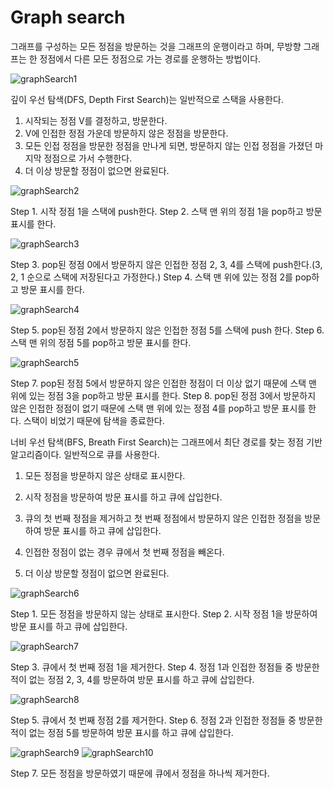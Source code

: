 # Graph search

그래프를 구성하는 모든 정점을 방문하는 것을 그래프의 운행이라고 하며, 무방향 그래프는 한 정점에서 다른 모든 정점으로 가는 경로를 운행하는 방법이다.



![graphSearch1](./images/graphSearch1-min.JPG)



깊이 우선 탐색(DFS, Depth First Search)는 일반적으로 스택을 사용한다.

1. 시작되는 정점 V를 결정하고, 방문한다.
2. V에 인접한 정점 가운데 방문하지 않은 정점을 방문한다.
3. 모든 인접 정점을 방문한 정점을 만나게 되면, 방문하지 않는 인접 정점을 가졌던 마지막 정점으로 가서 수행한다.
4. 더 이상 방문할 정점이 없으면 완료된다.



![graphSearch2](./images/graphSearch2-min.JPG)



Step 1. 시작 정점 1을 스택에 push한다.
Step 2. 스택 맨 위의 정점 1을 pop하고 방문 표시를 한다.



![graphSearch3](./images/graphSearch3-min.JPG)



Step 3. pop된 정점 0에서 방문하지 않은 인접한 정점 2, 3, 4를 스택에 push한다.(3, 2, 1 순으로 스택에 저장된다고 가정한다.)
Step 4. 스택 맨 위에 있는 정점 2를 pop하고 방문 표시를 한다.



![graphSearch4](./images/graphSearch4-min.JPG)



Step 5. pop된 정점 2에서 방문하지 않은 인접한 정점 5를 스택에 push 한다.
Step 6. 스택 맨 위의 정점 5를 pop하고 방문 표시를 한다.



![graphSearch5](./images/graphSearch5-min.JPG)



Step 7. pop된 정점 5에서 방문하지 않은 인접한 정점이 더 이상 없기 때문에 스택 맨 위에 있는 정점 3을 pop하고 방문 표시를 한다.
Step 8. pop된 정점 3에서 방문하지 않은 인접한 정점이 없기 때문에 스택 맨 위에 있는 정점 4를 pop하고 방문 표시를 한다. 스택이 비었기 때문에 탐색을 종료한다.



너비 우선 탐색(BFS, Breath First Search)는 그래프에서 최단 경로를 찾는 정점 기반 알고리즘이다. 일반적으로 큐를 사용한다.

1. 모든 정점을 방문하지 않은 상태로 표시한다.

2. 시작 정점을 방문하여 방문 표시를 하고 큐에 삽입한다.

3. 큐의 첫 번째 정점을 제거하고 첫 번째 정점에서 방문하지 않은 인접한 정점을 방문하여 방문 표시를 하고 큐에 삽입한다.

4. 인접한 정점이 없는 경우 큐에서 첫 번째 정점을 빼온다.

5. 더 이상 방문할 정점이 없으면 완료된다.



![graphSearch6](./images/graphSearch6-min.JPG)



Step 1. 모든 정점을 방문하지 않는 상태로 표시한다.
Step 2. 시작 정점 1을 방문하여 방문 표시를 하고 큐에 삽입한다.


![graphSearch7](./images/graphSearch7-min.JPG)



Step 3. 큐에서 첫 번째 정점 1을 제거한다.
Step 4. 정점 1과 인접한 정점들 중 방문한 적이 없는 정점 2, 3, 4를 방문하여 방문 표시를 하고 큐에 삽입한다.



![graphSearch8](./images/graphSearch8-min.JPG)



Step 5. 큐에서 첫 번째 정점 2를 제거한다.
Step 6. 정점 2과 인접한 정점들 중 방문한 적이 없는 정점 5를 방문하여 방문 표시를 하고 큐에 삽입한다.



![graphSearch9](./images/graphSearch9-min.JPG)
![graphSearch10](./images/graphSearch10-min.JPG)



Step 7. 모든 정점을 방문하였기 때문에 큐에서 정점을 하나씩 제거한다.